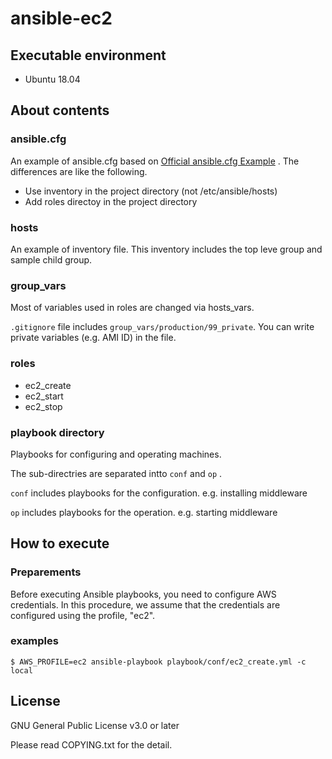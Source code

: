 # ansible-ec2

## Executable environment

- Ubuntu 18.04

## About contents

### ansible.cfg

An example of ansible.cfg based on [Official ansible.cfg Example] .
The differences are like the following.

- Use inventory in the project directory (not /etc/ansible/hosts)
- Add roles directoy in the project directory 

[Official ansible.cfg Example]: https://github.com/ansible/ansible/blob/devel/examples/ansible.cfg

###  hosts

An example of inventory file.
This inventory includes the top leve group and sample child group.

### group_vars

Most of variables used in roles are changed via hosts_vars.

`.gitignore` file includes `group_vars/production/99_private`.
You can write private variables (e.g. AMI ID) in the file.

### roles

- ec2_create
- ec2_start
- ec2_stop

### playbook directory

Playbooks for configuring and operating machines.

The sub-directries are separated intto `conf` and `op` .

`conf` includes playbooks for the configuration. e.g. installing middleware

`op` includes playbooks for the operation. e.g. starting middleware

## How to execute

### Preparements

Before executing Ansible playbooks, you need to configure AWS credentials.
In this procedure, we assume that the credentials are configured using the profile, "ec2".

### examples

```
$ AWS_PROFILE=ec2 ansible-playbook playbook/conf/ec2_create.yml -c local
```

## License

GNU General Public License v3.0 or later

Please read COPYING.txt for the detail.

<!-- vim: set et ts=2 sw=2: -->
